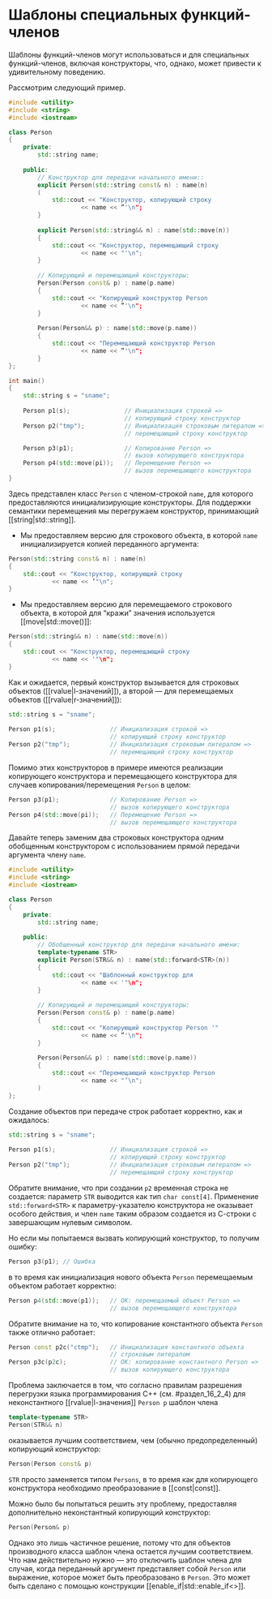 
# Шаблоны специальных функций-членов

Шаблоны функций-членов могут использоваться и для специальных функций-членов, включая конструкторы, что, однако, может привести к удивительному поведению.

Рассмотрим следующий пример.
```c++
#include <utility>
#include <string>
#include <iostream>

class Person
{
	private:
		std::string name;
	
	public:
		// Конструктор для передачи начального имени::
		explicit Person(std::string const& n) : name(n)
		(
			std::cout << "Конструктор, копирующий строку
					<< name << ”'\n";
		}
		
		explicit Person(std::string&& n) : name(std::move(n))
		{
			std::cout << "Конструктор, перемещающий строку
					<< name << "'\n";
		}
		
		// Копирующий и перемещающий конструкторы:
		Person(Person const& p) : name(p.name)
		{
			std::cout << "Копирующий конструктор Person
					<< name << ”'\n";
		}
		
		Person(Person&& p) : name(std::move(p.name))
		{
			std::cout << "Перемещающий конструктор Person
					<< name << ”'\n";
		}
};

int main()
{
	std::string s = "sname";
	
	Person p1(s);               // Инициализация строкой =>
								// копирующий строку конструктор
	Person p2("tmp");           // Инициализация строковым литералом =>
								// перемещающий строку конструктор

	Person рЗ(p1);              // Копирование Person =>
								// вызов копирующего конструктора
	Person p4(std::move(pi));   // Перемещение Person =>
								// вызов перемещающего конструктора
}
```

Здесь представлен класс `Person` с членом-строкой `name`, для которого предоставляются инициализирующие конструкторы. Для поддержки семантики перемещения мы перегружаем конструктор, принимающий [[string|std::string]].

* Мы предоставляем версию для строкового объекта, в которой `name` инициализируется копией переданного аргумента:
```c++
Person(std::string const& n) : name(n)
{
	std::cout << "Конструктор, копирующий строку
			<< name << ’"\n";
}
```

* Мы предоставляем версию для перемещаемого строкового объекта, в которой для “кражи” значения используется [[move|std::move()]]:
```c++
Person(std::string&& n) : name(std::move(n))
{
	std::cout << "Конструктор, перемещающий строку
			<< name << '"\n";
}
```

Как и ожидается, первый конструктор вызывается для строковых объектов ([[rvalue|l-значений]]), а второй — для перемещаемых объектов ([[rvalue|r-значений]]):
```c++
std::string s = "sname";
	
Person p1(s);               // Инициализация строкой =>
							// копирующий строку конструктор
Person p2("tmp");           // Инициализация строковым литералом =>
							// перемещающий строку конструктор
```

Помимо этих конструкторов в примере имеются реализации копирующего конструктора и перемещающего конструктора для случаев копирования/перемещения `Person` в целом:
```c++
Person рЗ(p1);              // Копирование Person =>
							// вызов копирующего конструктора
Person p4(std::move(pi));   // Перемещение Person =>
							// вызов перемещающего конструктора
```

Давайте теперь заменим два строковых конструктора одним обобщенным конструктором с использованием прямой передачи аргумента члену `name`.
```c++
#include <utility>
#include <string>
#include <iostream>

class Person
{
	private:
		std::string name;
	
	public:
		// Обобщенный конструктор для передачи начального имени:
		template<typename STR>
		explicit Person(STR&& n) : name(std::forward<STR>(n))
		{
			std::cout << "Шаблонный конструктор для
					<< name << '"\n";
		}
		
		// Копирующий и перемещающий конструкторы:
		Person(Person const& p) : name(p.name)
		{
			std::cout << "Копирующий конструктор Person '" 
					<< name << ”'\n";
		}
		
		Person(Person&& p) : name(std::move(p.name))
		{
			std::cout << "Перемещающий конструктор Person
					<< name << "’\n";
		)
};
```

Создание объектов при передаче строк работает корректно, как и ожидалось:
```c++
std::string s = "sname";
	
Person p1(s);               // Инициализация строкой =>
							// копирующий строку конструктор
Person p2("tmp");           // Инициализация строковым литералом =>
							// перемещающий строку конструктор
```

Обратите внимание, что при создании `р2` временная строка не создается: параметр `STR` выводится как тип `char const[4]`. Применение `std::forward<STR>` к параметру-указателю конструктора не оказывает особого действия, и член `name` таким образом создается из С-строки с завершающим нулевым символом.

Но если мы попытаемся вызвать копирующий конструктор, то получим ошибку:
```c++
Person p3(p1); // Ошибка
```

в то время как инициализация нового объекта `Person` перемещаемым объектом работает корректно:
```c++
Person р4(std::move(p1));   // ОК: перемещаемый объект Person =>
							// вызов перемещающего конструктора
```

Обратите внимание на то, что копирование константного объекта `Person` также отлично работает:
```c++
Person const p2c("ctmp");   // Инициализация константного объекта
							// строковым литералом
Person рЗс(р2с);            // ОК: копирование константного Person =>
							// вызов копирующего конструктора
```

Проблема заключается в том, что согласно правилам разрешения перегрузки языка программирования C++ (см. #раздел_16_2_4) для неконстантного [[rvalue|l-значения]] `Person р` шаблон члена
```c++
template<typename STR>
Person(STR&& n)
```

оказывается лучшим соответствием, чем (обычно предопределенный) копирующий конструктор:
```c++
Person(Person const& р)
```

`STR` просто заменяется типом `Persons`, в то время как для копирующего конструктора необходимо преобразование в [[const|const]].

Можно было бы попытаться решить эту проблему, предоставляя дополнительно неконстантный копирующий конструктор:
```c++
Person(Person& р)
```

Однако это лишь частичное решение, потому что для объектов производного класса шаблон члена остается лучшим соответствием. Что нам действительно нужно — это отключить шаблон члена для случая, когда переданный аргумент представляет собой `Person` или выражение, которое может быть преобразовано в `Person`. Это может быть сделано с помощью конструкции [[enable_if|std::enable_if<>]].
